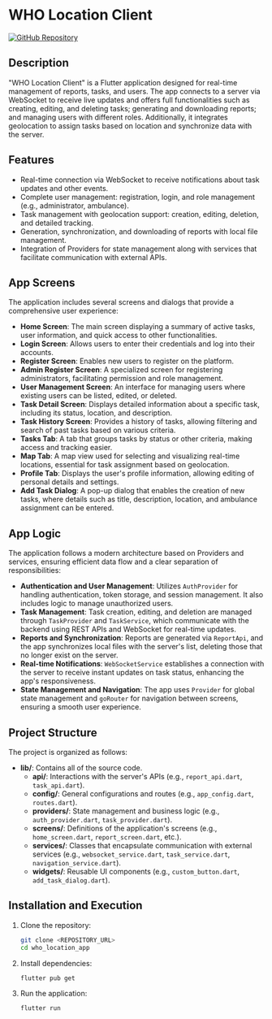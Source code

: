 # WHO Location Client

[![GitHub Repository](https://img.shields.io/badge/GitHub-Repository-blue.svg)](https://github.com/Unaiigartua/who_location_app)

## Description

"WHO Location Client" is a Flutter application designed for real-time management of reports, tasks, and users. The app connects to a server via WebSocket to receive live updates and offers full functionalities such as creating, editing, and deleting tasks; generating and downloading reports; and managing users with different roles. Additionally, it integrates geolocation to assign tasks based on location and synchronize data with the server.

## Features

- Real-time connection via WebSocket to receive notifications about task updates and other events.
- Complete user management: registration, login, and role management (e.g., administrator, ambulance).
- Task management with geolocation support: creation, editing, deletion, and detailed tracking.
- Generation, synchronization, and downloading of reports with local file management.
- Integration of Providers for state management along with services that facilitate communication with external APIs.

## App Screens

The application includes several screens and dialogs that provide a comprehensive user experience:

- **Home Screen**: The main screen displaying a summary of active tasks, user information, and quick access to other functionalities.
- **Login Screen**: Allows users to enter their credentials and log into their accounts.
- **Register Screen**: Enables new users to register on the platform.
- **Admin Register Screen**: A specialized screen for registering administrators, facilitating permission and role management.
- **User Management Screen**: An interface for managing users where existing users can be listed, edited, or deleted.
- **Task Detail Screen**: Displays detailed information about a specific task, including its status, location, and description.
- **Task History Screen**: Provides a history of tasks, allowing filtering and search of past tasks based on various criteria.
- **Tasks Tab**: A tab that groups tasks by status or other criteria, making access and tracking easier.
- **Map Tab**: A map view used for selecting and visualizing real-time locations, essential for task assignment based on geolocation.
- **Profile Tab**: Displays the user's profile information, allowing editing of personal details and settings.
- **Add Task Dialog**: A pop-up dialog that enables the creation of new tasks, where details such as title, description, location, and ambulance assignment can be entered.

## App Logic

The application follows a modern architecture based on Providers and services, ensuring efficient data flow and a clear separation of responsibilities:

- **Authentication and User Management**: Utilizes `AuthProvider` for handling authentication, token storage, and session management. It also includes logic to manage unauthorized users.
- **Task Management**: Task creation, editing, and deletion are managed through `TaskProvider` and `TaskService`, which communicate with the backend using REST APIs and WebSocket for real-time updates.
- **Reports and Synchronization**: Reports are generated via `ReportApi`, and the app synchronizes local files with the server's list, deleting those that no longer exist on the server.
- **Real-time Notifications**: `WebSocketService` establishes a connection with the server to receive instant updates on task status, enhancing the app's responsiveness.
- **State Management and Navigation**: The app uses `Provider` for global state management and `goRouter` for navigation between screens, ensuring a smooth user experience.

## Project Structure

The project is organized as follows:

- **lib/**: Contains all of the source code.
  - **api/**: Interactions with the server's APIs (e.g., `report_api.dart`, `task_api.dart`).
  - **config/**: General configurations and routes (e.g., `app_config.dart`, `routes.dart`).
  - **providers/**: State management and business logic (e.g., `auth_provider.dart`, `task_provider.dart`).
  - **screens/**: Definitions of the application's screens (e.g., `home_screen.dart`, `report_screen.dart`, etc.).
  - **services/**: Classes that encapsulate communication with external services (e.g., `websocket_service.dart`, `task_service.dart`, `navigation_service.dart`).
  - **widgets/**: Reusable UI components (e.g., `custom_button.dart`, `add_task_dialog.dart`).

## Installation and Execution

1. Clone the repository:
   ```sh
   git clone <REPOSITORY_URL>
   cd who_location_app
   ```

2. Install dependencies:
   ```sh
   flutter pub get
   ```

3. Run the application:
   ```sh
   flutter run
   ```
